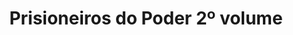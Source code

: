 ---
Numero: 308
title: Prisioneiros do Poder 2º volume
Autor: Arkadi Strugatski
Co-autor: Boris Strugatski
Ano-de-Publicacao: 1983
Titulo-original: ????????? ??????
Tradutor: Eurico da Fonseca
Co-tradutor: 
Ano-de-edicao: 1971
alias: Arkadi-Strugatski
Autor2-alias: Boris-Strugatski
Tradutor1-alias: Eurico-da-Fonseca
Tradutor2-alias: 
Titulo-link: 308-Prisioneiros-do-Poder-2-volume
Capa: António Pedro
pags: 177
Capa-link: Antonio-Pedro
---